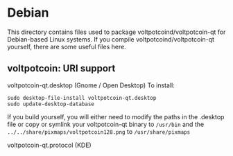 
Debian
====================
This directory contains files used to package voltpotcoind/voltpotcoin-qt
for Debian-based Linux systems. If you compile voltpotcoind/voltpotcoin-qt yourself, there are some useful files here.

## voltpotcoin: URI support ##


voltpotcoin-qt.desktop  (Gnome / Open Desktop)
To install:

	sudo desktop-file-install voltpotcoin-qt.desktop
	sudo update-desktop-database

If you build yourself, you will either need to modify the paths in
the .desktop file or copy or symlink your voltpotcoin-qt binary to `/usr/bin`
and the `../../share/pixmaps/voltpotcoin128.png` to `/usr/share/pixmaps`

voltpotcoin-qt.protocol (KDE)

